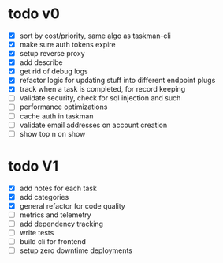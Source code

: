 # todo v0
- [x] sort by cost/priority, same algo as taskman-cli
- [x] make sure auth tokens expire
- [x] setup reverse proxy 
- [x] add describe
- [x] get rid of debug logs
- [x] refactor logic for updating stuff into different endpoint plugs
- [x] track when a task is completed, for record keeping
- [ ] validate security, check for sql injection and such
- [ ] performance optimizations
- [ ] cache auth in taskman
- [ ] validate email addresses on account creation
- [ ] show top n on show

# todo V1
- [x] add notes for each task
- [x] add categories
- [x] general refactor for code quality
- [ ] metrics and telemetry
- [ ] add dependency tracking
- [ ] write tests
- [ ] build cli for frontend
- [ ] setup zero downtime deployments